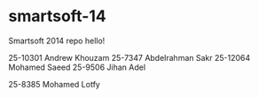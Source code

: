 smartsoft-14
============

Smartsoft 2014 repo
hello!

25-10301 Andrew Khouzam
25-7347 Abdelrahman Sakr
25-12064 Mohamed Saeed
25-9506 Jihan Adel


25-8385 Mohamed Lotfy

